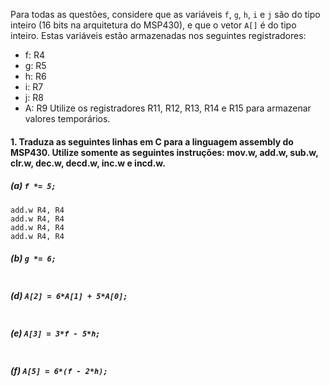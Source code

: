 Para todas as questões, considere que as variáveis `f`, `g`, `h`, `i` e `j` são do tipo inteiro (16 bits na arquitetura do MSP430), e que o vetor `A[]` é do tipo inteiro. Estas variáveis estão armazenadas nos seguintes registradores:
- f: R4
- g: R5
- h: R6
- i: R7
- j: R8
- A: R9
Utilize os registradores R11, R12, R13, R14 e R15 para armazenar valores temporários.

#### 1. Traduza as seguintes linhas em C para a linguagem assembly do MSP430. Utilize somente as seguintes instruções: mov.w, add.w, sub.w, clr.w, dec.w, decd.w, inc.w e incd.w.

##### (a) `f *= 5;`
```Assembly
add.w R4, R4
add.w R4, R4
add.w R4, R4
add.w R4, R4
```
##### (b) `g *= 6;`
```Assembly

```
##### (d) `A[2] = 6*A[1] + 5*A[0];`
```Assembly

```
##### (e) `A[3] = 3*f - 5*h;`
```Assembly

```
##### (f) `A[5] = 6*(f - 2*h);`
```Assembly

```
